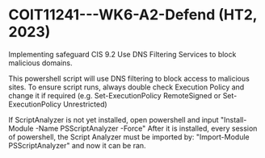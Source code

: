 # COIT11241---WK6-A2-Defend (HT2, 2023)

Implementing safeguard CIS 9.2 Use DNS Filtering Services to block malicious domains.

This powershell script will use DNS filtering to block access to malicious sites.
To ensure script runs, always double check Execution Policy and change it if required (e.g. Set-ExecutionPolicy RemoteSigned or Set-ExecutionPolicy Unrestricted)

If ScriptAnalyzer is not yet installed, open powershell and input "Install-Module -Name PSScriptAnalyzer -Force"
After it is installed, every session of powershell, the Script Analyzer must be imported by: "Import-Module PSScriptAnalyzer" and now it can be ran.
